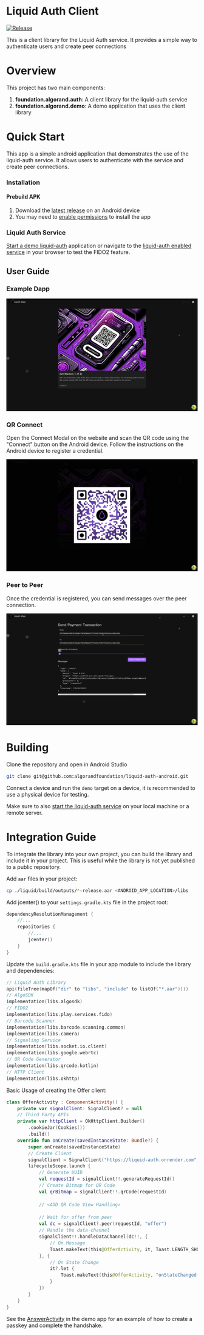 # Liquid Auth Client
[![Release](https://jitpack.io/v/User/Repo.svg)](https://jitpack.io/#phearzero/liquid-auth-android)

This is a client library for the Liquid Auth service. It provides a simple way to authenticate users and create peer connections

# Overview

This project has two main components:

1. **foundation.algorand.auth**: A client library for the liquid-auth service
2. **foundation.algorand.demo**: A demo application that uses the client library

# Quick Start

This app is a simple android application that demonstrates the use of the liquid-auth service. It allows users to authenticate with the service and create peer connections.

### Installation

#### Prebuild APK

1. Download the [latest release](https://github.com/algorandfoundation/liquid-auth-android/releases/download/v0.2.0/fido2-debug.apk) on an Android device
2. You may need to [enable permissions](https://www.androidauthority.com/how-to-install-apks-31494/) to install the app


### Liquid Auth Service

[Start a demo liquid-auth](https://github.com/algorandfoundation/liquid-auth?tab=readme-ov-file#getting-started) application or navigate to the [liquid-auth enabled service](https://liquid-auth.onrender.com) in your browser to test the FIDO2 feature.

## User Guide

### Example Dapp
![Step-1.png](.docs%2FStep-1.png)


### QR Connect

Open the Connect Modal on the website and scan the QR code using the "Connect" button on the Android device.
Follow the instructions on the Android device to register a credential.


![Step-1-QRCode.png](.docs%2FStep-1-QRCode.png)


### Peer to Peer

Once the credential is registered, you can send messages over the peer connection.

![Step-2.png](.docs%2FStep-2.png)


# Building

Clone the repository and open in Android Studio
```bash
git clone git@github.com:algorandfoundation/liquid-auth-android.git
```

Connect a device and run the `demo` target on a device, it is recommended to use a physical device for testing.

Make sure to also [start the liquid-auth service](https://github.com/algorandfoundation/liquid-auth?tab=readme-ov-file#getting-started) on your local machine or a remote server.

# Integration Guide

To integrate the library into your own project, you can build the library and include it in your project. This is useful while
the library is not yet published to a public repository.

Add `aar` files in your project:
```bash
cp ./liquid/build/outputs/*-release.aar <ANDROID_APP_LOCATION>/libs
```

Add jcenter() to your `settings.gradle.kts` file in the project root:
```kotlin
dependencyResolutionManagement {
    //...
    repositories {
        //...
        jcenter()
    }
}
```

Update the `build.gradle.kts` file in your app module to include the library and dependencies:
```kotlin
// Liquid Auth Library
api(fileTree(mapOf("dir" to "libs", "include" to listOf("*.aar"))))
// AlgoSDK
implementation(libs.algosdk)
// FIDO2
implementation(libs.play.services.fido)
// Barcode Scanner
implementation(libs.barcode.scanning.common)
implementation(libs.camera)
// Signaling Service
implementation(libs.socket.io.client)
implementation(libs.google.webrtc)
// QR Code Generator
implementation(libs.qrcode.kotlin)
// HTTP Client
implementation(libs.okhttp)
```

Basic Usage of creating the Offer client:

```kotlin
class OfferActivity : ComponentActivity() {
    private var signalClient: SignalClient? = null
    // Third Party APIs
    private var httpClient = OkHttpClient.Builder()
        .cookieJar(Cookies())
        .build()
    override fun onCreate(savedInstanceState: Bundle?) {
        super.onCreate(savedInstanceState)
        // Create Client
        signalClient = SignalClient("https://liquid-auth.onrender.com", this@OfferActivity, httpClient)
        lifecycleScope.launch {
            // Generate UUID
            val requestId = signalClient!!.generateRequestId()
            // Create Bitmap for QR Code
            val qrBitmap = signalClient!!.qrCode(requestId)

            // <ADD QR Code View Handling>

            // Wait for offer from peer
            val dc = signalClient?.peer(requestId, "offer")
            // Handle the data-channel
            signalClient!!.handleDataChannel(dc!!, {
                // On Message
                Toast.makeText(this@OfferActivity, it, Toast.LENGTH_SHORT).show()
            }, {
                // On State Change
                it?.let {
                    Toast.makeText(this@OfferActivity, "onStateChanged($it)", Toast.LENGTH_SHORT).show()
                }
            })
        }
    }
}
```

See the [AnswerActivity](demo/src/main/java/foundation/algorand/demo/AnswerActivity.kt) in the demo app for an example of how to create a passkey and complete the handshake.
